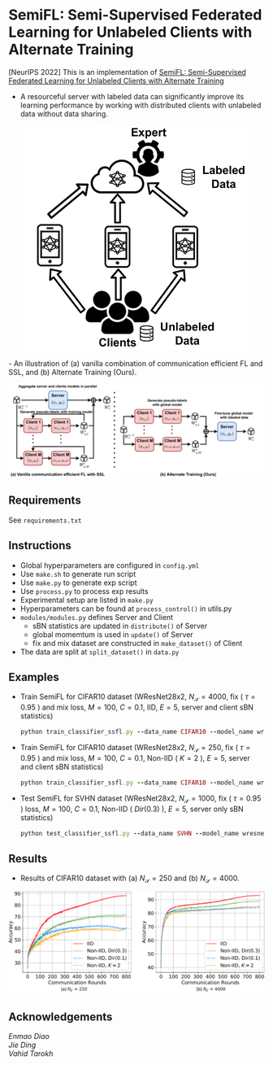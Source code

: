 # SemiFL: Semi-Supervised Federated Learning for Unlabeled Clients with Alternate Training
[NeurIPS 2022] This is an implementation of [SemiFL: Semi-Supervised Federated Learning for Unlabeled Clients with Alternate Training](https://arxiv.org/abs/2106.01432)
- A resourceful server with labeled data can significantly improve its learning performance by working with distributed clients with unlabeled data without data sharing.
<p align="center">
<img src="/asset/SSFL.png">
</p>
- An illustration of (a) vanilla combination of communication efficient FL and SSL, and (b) Alternate Training (Ours).
<p align="center">
<img src="/asset/SemiFL.png">
</p>

## Requirements
See `requirements.txt`

## Instructions
 - Global hyperparameters are configured in `config.yml`
 - Use `make.sh` to generate run script
 - Use `make.py` to generate exp script
 - Use `process.py` to process exp results
 - Experimental setup are listed in `make.py` 
 - Hyperparameters can be found at `process_control()` in utils.py 
 - `modules/modules.py` defines Server and Client
    - sBN statistics are updated in `distribute()` of Server
    - global momemtum is used in `update()` of Server
    - fix and mix dataset are constructed in `make_dataset()` of Client
 - The data are split at `split_dataset()` in `data.py`
 
## Examples
 - Train SemiFL for CIFAR10 dataset (WResNet28x2, $N_\mathcal{S}=4000$, fix ( $\tau=0.95$ ) and mix loss, $M=100$, $C=0.1$, IID, $E=5$, server and client sBN statistics)
    ```ruby
    python train_classifier_ssfl.py --data_name CIFAR10 --model_name wresnet28x2 --control_name 4000_fix@0.95-mix_100_0.1_iid_5_0.5_1
    ```
 - Train SemiFL for CIFAR10 dataset (WResNet28x2, $N_\mathcal{S}=250$, fix ( $\tau=0.95$ ) and mix loss, $M=100$, $C=0.1$, Non-IID ( $K=2$ ), $E=5$, server and client sBN statistics)
    ```ruby
    python train_classifier_ssfl.py --data_name CIFAR10 --model_name wresnet28x2 --control_name 250_fix@0.95-mix_100_0.1_non-iid-l-2_5_0.1_1
    ```
 - Test SemiFL for SVHN dataset (WResNet28x2, $N_\mathcal{S}=1000$, fix ( $\tau=0.95$ ) loss, $M=100$, $C=0.1$, Non-IID ( $Dir(0.3)$ ), $E=5$, server only sBN statistics)
    ```ruby
    python test_classifier_ssfl.py --data_name SVHN --model_name wresnet28x2 --control_name 1000_fix@0.95_100_0.1_non-iid-d-0.3_1_0_0
    ```
    
## Results
- Results of CIFAR10 dataset with (a) $N_{\mathcal{S}} = 250$ and (b) $N_{\mathcal{S}} = 4000$.
<p align="center">
<img src="/asset/CIFAR10.png">
</p>

## Acknowledgements
*Enmao Diao  
Jie Ding  
Vahid Tarokh*
